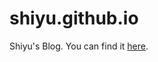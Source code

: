 shiyu.github.io
=====================

Shiyu's Blog. You can find it [here][1].

[1]: https://ShiyuNee.github.io
